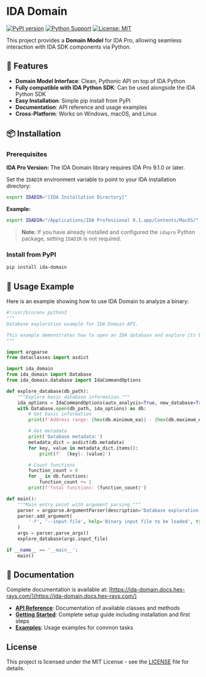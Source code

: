 # IDA Domain

[![PyPI version](https://badge.fury.io/py/ida-domain.svg)](https://badge.fury.io/py/ida-domain)
[![Python Support](https://img.shields.io/pypi/pyversions/ida-domain.svg)](https://pypi.org/project/ida-domain/)
[![License: MIT](https://img.shields.io/badge/License-MIT-yellow.svg)](https://opensource.org/licenses/MIT)

This project provides a **Domain Model** for IDA Pro, allowing seamless interaction with IDA SDK components via Python.

## 🚀 Features

- **Domain Model Interface**: Clean, Pythonic API on top of IDA Python
- **Fully compatible with IDA Python SDK**: Can be used alongside the IDA Python SDK
- **Easy Installation**: Simple pip install from PyPI
- **Documentation**: API reference and usage examples
- **Cross-Platform**: Works on Windows, macOS, and Linux

## 📦 Installation

### Prerequisites

**IDA Pro Version:** The IDA Domain library requires IDA Pro 9.1.0 or later.

Set the `IDADIR` environment variable to point to your IDA installation directory:

```bash
export IDADIR="[IDA Installation Directory]"
```

**Example:**
```bash
export IDADIR="/Applications/IDA Professional 9.1.app/Contents/MacOS/"
```

> **Note:** If you have already installed and configured the `idapro` Python package, setting `IDADIR` is not required.

### Install from PyPI

```bash
pip install ida-domain
```

## 🎯 Usage Example

Here is an example showing how to use IDA Domain to analyze a binary:

```python
#!/usr/bin/env python3
"""
Database exploration example for IDA Domain API.

This example demonstrates how to open an IDA database and explore its basic properties.
"""

import argparse
from dataclasses import asdict

import ida_domain
from ida_domain import Database
from ida_domain.database import IdaCommandOptions

def explore_database(db_path):
    """Explore basic database information."""
    ida_options = IdaCommandOptions(auto_analysis=True, new_database=True)
    with Database.open(db_path, ida_options) as db:
        # Get basic information
        print(f'Address range: {hex(db.minimum_ea)} - {hex(db.maximum_ea)}')

        # Get metadata
        print('Database metadata:')
        metadata_dict = asdict(db.metadata)
        for key, value in metadata_dict.items():
            print(f'  {key}: {value}')

        # Count functions
        function_count = 0
        for _ in db.functions:
            function_count += 1
        print(f'Total functions: {function_count}')

def main():
    """Main entry point with argument parsing."""
    parser = argparse.ArgumentParser(description='Database exploration example')
    parser.add_argument(
        '-f', '--input-file', help='Binary input file to be loaded', type=str, required=True
    )
    args = parser.parse_args()
    explore_database(args.input_file)

if __name__ == '__main__':
    main()

```

## 📖 Documentation

Complete documentation is available at: [https://ida-domain.docs.hex-rays.com/](https://ida-domain.docs.hex-rays.com/)

- **[API Reference](https://ida-domain.docs.hex-rays.com/ref/database/)**: Documentation of available classes and methods
- **[Getting Started](https://ida-domain.docs.hex-rays.com/getting_started/)**: Complete setup guide including installation and first steps
- **[Examples](https://ida-domain.docs.hex-rays.com/examples/)**: Usage examples for common tasks

## License

This project is licensed under the MIT License - see the [LICENSE](https://github.com/HexRaysSA/ida-domain/blob/main/LICENSE) file for details.
